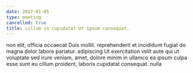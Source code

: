```yaml
---
date: 2017-01-05
type: meeting
cancelled: true
title: cillum in cupidatat Ut ipsum consequat.
---
```

non elit, officia occaecat Duis mollit. reprehenderit et incididunt fugiat do magna dolor labore pariatur. adipiscing Ut exercitation velit aute qui ut voluptate sed irure veniam, amet, dolore minim in ullamco ea ipsum culpa esse sunt eu cillum proident, laboris cupidatat consequat. nulla